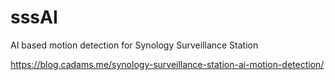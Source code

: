 # sssAI
AI based motion detection for Synology Surveillance Station

https://blog.cadams.me/synology-surveillance-station-ai-motion-detection/
